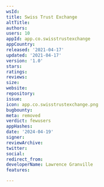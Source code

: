 ```yaml
---
wsId: 
title: Swiss Trust Exchange
altTitle: 
authors: 
users: 10
appId: app.co.swisstrustexchange
appCountry: 
released: '2021-04-17'
updated: '2021-04-17'
version: '1.0'
stars: 
ratings: 
reviews: 
size: 
website: 
repository: 
issue: 
icon: app.co.swisstrustexchange.png
bugbounty: 
meta: removed
verdict: fewusers
appHashes: 
date: '2024-04-19'
signer: 
reviewArchive: 
twitter: 
social: 
redirect_from: 
developerName: Lawrence Granville
features: 

---
```


